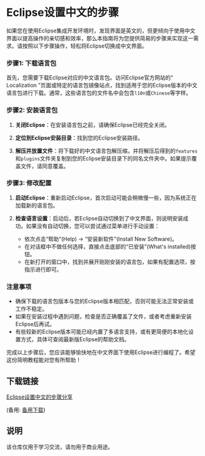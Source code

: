 # Eclipse设置中文的步骤

如果您在使用Eclipse集成开发环境时，发现界面是英文的，但更倾向于使用中文界面以提高操作的亲切感和效率，那么本指南将为您提供简易的步骤来实现这一需求。请按照以下步骤操作，轻松将Eclipse切换成中文界面。

### 步骤1: 下载语言包

首先，您需要下载Eclipse对应的中文语言包。访问Eclipse官方网站的“ Localization ”页面或特定的语言包镜像站点，找到适用于您的Eclipse版本的中文语言包进行下载。通常，这些语言包的文件名中会包含`l10n`或`Chinese`等字样。

### 步骤2: 安装语言包

1. **关闭Eclipse**：在安装语言包之前，请确保Eclipse已经完全关闭。
   
2. **定位到Eclipse安装目录**：找到您的Eclipse安装路径。

3. **解压并放置文件**：将下载好的中文语言包解压缩，并将解压后得到的`features`和`plugins`文件夹复制到您的Eclipse安装目录下的同名文件夹中。如果提示覆盖文件，请同意覆盖。

### 步骤3: 修改配置

1. **启动Eclipse**：重新启动Eclipse，首次启动可能会稍微慢一些，因为系统正在加载新的语言包。

2. **检查语言设置**：启动后，若Eclipse自动切换到了中文界面，则说明安装成功。如果没有自动切换，您可以尝试通过菜单进行手动设置：
   - 依次点击“帮助”(Help) -> “安装新软件”(Install New Software)。
   - 在对话框中不做任何选择，直接点击底部的“已安装”(What's installed)按钮。
   - 在新打开的窗口中，找到并展开刚刚安装的语言包，如果有配置选项，按指示进行即可。

### 注意事项

- 确保下载的语言包版本与您的Eclipse版本相匹配，否则可能无法正常安装或工作不稳定。
- 如果在安装过程中遇到问题，检查是否正确覆盖了文件，或者考虑重新安装Eclipse后再试。
- 有些较新的Eclipse版本可能已经内置了多语言支持，或有更简便的本地化设置方式，具体可查阅最新版Eclipse的帮助文档。

完成以上步骤后，您应该能够愉快地在中文界面下使用Eclipse进行编程了。希望这份简明教程能对您有所帮助！

## 下载链接
[Eclipse设置中文的步骤分享](https://pan.quark.cn/s/646b6c0606e7) 

(备用: [备用下载](https://pan.baidu.com/s/1xZnYr6JCLDLgcSrcspJR-g?pwd=1223))

## 说明

该仓库仅用于学习交流，请勿用于商业用途。
